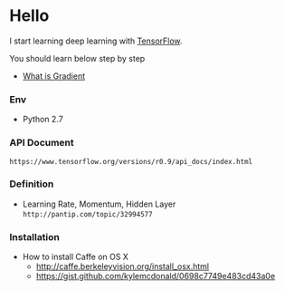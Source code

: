 # Hello
I start learning deep learning with [TensorFlow](https://www.tensorflow.org/).

You should learn below step by step

 - [What is Gradient](http://tupleblog.github.io/gradient-descent-part1/)

### Env
  - Python 2.7

### API Document
`https://www.tensorflow.org/versions/r0.9/api_docs/index.html`

### Definition
  - Learning Rate, Momentum, Hidden Layer `http://pantip.com/topic/32994577`

### Installation
  - How to install Caffe on OS X
    - http://caffe.berkeleyvision.org/install_osx.html
    - https://gist.github.com/kylemcdonald/0698c7749e483cd43a0e
